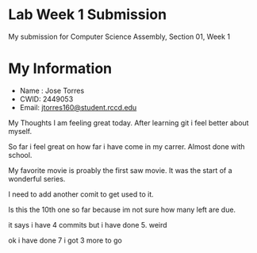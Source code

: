# Lab Week 1 Submission

My submission for Computer Science Assembly, Section 01, Week 1

# My Information

* Name : Jose Torres
* CWID: 2449053
* Email: jtorres160@student.rccd.edu

My Thoughts
I am feeling great today. After learning git i feel better about myself.

So far i feel great on how far i have come in my carrer. Almost done with school.

My favorite movie is proably the first saw movie. It was the start of a wonderful series.

I need to add another comit to get used to it.

Is this the 10th one so far because im not sure how many left are due.

it says i have 4 commits but i have done 5. weird

ok i have done 7 i got 3 more to go
